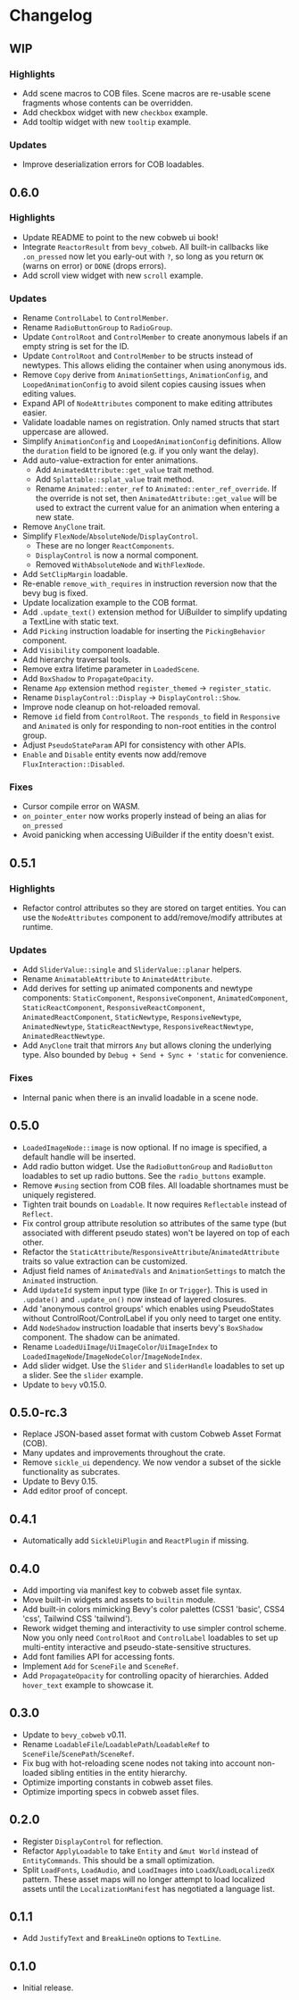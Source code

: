 # Changelog

## WIP

### Highlights
- Add scene macros to COB files. Scene macros are re-usable scene fragments whose contents can be overridden.
- Add checkbox widget with new `checkbox` example.
- Add tooltip widget with new `tooltip` example.

### Updates
- Improve deserialization errors for COB loadables.

## 0.6.0

### Highlights
- Update README to point to the new cobweb ui book!
- Integrate `ReactorResult` from `bevy_cobweb`. All built-in callbacks like `.on_pressed` now let you early-out with `?`, so long as you return `OK` (warns on error) or `DONE` (drops errors).
- Add scroll view widget with new `scroll` example.

### Updates
- Rename `ControlLabel` to `ControlMember`.
- Rename `RadioButtonGroup` to `RadioGroup`.
- Update `ControlRoot` and `ControlMember` to create anonymous labels if an empty string is set for the ID.
- Update `ControlRoot` and `ControlMember` to be structs instead of newtypes. This allows eliding the container when using anonymous ids.
- Remove `Copy` derive from `AnimationSettings`, `AnimationConfig`, and `LoopedAnimationConfig` to avoid silent copies causing issues when editing values.
- Expand API of `NodeAttributes` component to make editing attributes easier.
- Validate loadable names on registration. Only named structs that start uppercase are allowed.
- Simplify `AnimationConfig` and `LoopedAnimationConfig` definitions. Allow the `duration` field to be ignored (e.g. if you only want the delay).
- Add auto-value-extraction for enter animations.
    - Add `AnimatedAttribute::get_value` trait method.
    - Add `Splattable::splat_value` trait method.
    - Rename `Animated::enter_ref` to `Animated::enter_ref_override`. If the override is not set, then `AnimatedAttribute::get_value` will be used to extract the current value for an animation when entering a new state.
- Remove `AnyClone` trait.
- Simplify `FlexNode`/`AbsoluteNode`/`DisplayControl`.
    - These are no longer `ReactComponents`.
    - `DisplayControl` is now a normal component.
    - Removed `WithAbsoluteNode` and `WithFlexNode`.
- Add `SetClipMargin` loadable.
- Re-enable `remove_with_requires` in instruction reversion now that the bevy bug is fixed.
- Update localization example to the COB format.
- Add `.update_text()` extension method for UiBuilder to simplify updating a TextLine with static text.
- Add `Picking` instruction loadable for inserting the `PickingBehavior` component.
- Add `Visibility` component loadable.
- Add hierarchy traversal tools.
- Remove extra lifetime parameter in `LoadedScene`.
- Add `BoxShadow` to `PropagateOpacity`.
- Rename `App` extension method `register_themed` -> `register_static`.
- Rename `DisplayControl::Display` -> `DisplayControl::Show`.
- Improve node cleanup on hot-reloaded removal.
- Remove `id` field from `ControlRoot`. The `responds_to` field in `Responsive` and `Animated` is only for responding to non-root entities in the control group.
- Adjust `PseudoStateParam` API for consistency with other APIs.
- `Enable` and `Disable` entity events now add/remove `FluxInteraction::Disabled`.

### Fixes
- Cursor compile error on WASM.
- `on_pointer_enter` now works properly instead of being an alias for `on_pressed`
- Avoid panicking when accessing UiBuilder if the entity doesn't exist.


## 0.5.1

### Highlights
- Refactor control attributes so they are stored on target entities. You can use the `NodeAttributes` component to add/remove/modify attributes at runtime.

### Updates
- Add `SliderValue::single` and `SliderValue::planar` helpers.
- Rename `AnimatableAttribute` to `AnimatedAttribute`.
- Add derives for setting up animated components and newtype components: `StaticComponent`, `ResponsiveComponent`, `AnimatedComponent`, `StaticReactComponent`, `ResponsiveReactComponent`, `AnimatedReactComponent`, `StaticNewtype`, `ResponsiveNewtype`, `AnimatedNewtype`, `StaticReactNewtype`, `ResponsiveReactNewtype`, `AnimatedReactNewtype`.
- Add `AnyClone` trait that mirrors `Any` but allows cloning the underlying type. Also bounded by `Debug + Send + Sync + 'static` for convenience.

### Fixes
- Internal panic when there is an invalid loadable in a scene node.

## 0.5.0

- `LoadedImageNode::image` is now optional. If no image is specified, a default handle will be inserted.
- Add radio button widget. Use the `RadioButtonGroup` and `RadioButton` loadables to set up radio buttons. See the `radio_buttons` example.
- Remove `#using` section from COB files. All loadable shortnames must be uniquely registered.
- Tighten trait bounds on `Loadable`. It now requires `Reflectable` instead of `Reflect`.
- Fix control group attribute resolution so attributes of the same type (but associated with different pseudo states) won't be layered on top of each other.
- Refactor the `StaticAttribute`/`ResponsiveAttribute`/`AnimatedAttribute` traits so value extraction can be customized.
- Adjust field names of `AnimatedVals` and `AnimationSettings` to match the `Animated` instruction.
- Add `UpdateId` system input type (like `In` or `Trigger`). This is used in `.update()` and `.update_on()` now instead of layered closures.
- Add 'anonymous control groups' which enables using PseudoStates without ControlRoot/ControlLabel if you only need to target one entity.
- Add `NodeShadow` instruction loadable that inserts bevy's `BoxShadow` component. The shadow can be animated.
- Rename `LoadedUiImage`/`UiImageColor`/`UiImageIndex` to `LoadedImageNode`/`ImageNodeColor`/`ImageNodeIndex`.
- Add slider widget. Use the `Slider` and `SliderHandle` loadables to set up a slider. See the `slider` example.
- Update to `bevy` v0.15.0.

## 0.5.0-rc.3

- Replace JSON-based asset format with custom Cobweb Asset Format (COB).
- Many updates and improvements throughout the crate.
- Remove `sickle_ui` dependency. We now vendor a subset of the sickle functionality as subcrates.
- Update to Bevy 0.15.
- Add editor proof of concept.

## 0.4.1

- Automatically add `SickleUiPlugin` and `ReactPlugin` if missing.

## 0.4.0

- Add importing via manifest key to cobweb asset file syntax.
- Move built-in widgets and assets to `builtin` module.
- Add built-in colors mimicking Bevy's color palettes (CSS1 'basic', CSS4 'css', Tailwind CSS 'tailwind').
- Rework widget theming and interactivity to use simpler control scheme. Now you only need `ControlRoot` and `ControlLabel` loadables to set up multi-entity interactive and pseudo-state-sensitive structures.
- Add font families API for accessing fonts.
- Implement `Add` for `SceneFile` and `SceneRef`.
- Add `PropagateOpacity` for controlling opacity of hierarchies. Added `hover_text` example to showcase it.

## 0.3.0

- Update to `bevy_cobweb` v0.11.
- Rename `LoadableFile`/`LoadablePath`/`LoadableRef` to `SceneFile`/`ScenePath`/`SceneRef`.
- Fix bug with hot-reloading scene nodes not taking into account non-loaded sibling entities in the entity hierarchy.
- Optimize importing constants in cobweb asset files.
- Optimize importing specs in cobweb asset files.

## 0.2.0

- Register `DisplayControl` for reflection.
- Refactor `ApplyLoadable` to take `Entity` and `&mut World` instead of `EntityCommands`. This should be a small optimization.
- Split `LoadFonts`, `LoadAudio`, and `LoadImages` into `LoadX`/`LoadLocalizedX` pattern. These asset maps will no longer attempt to load localized assets until the `LocalizationManifest` has negotiated a language list.

## 0.1.1

- Add `JustifyText` and `BreakLineOn` options to `TextLine`.

## 0.1.0

- Initial release.
